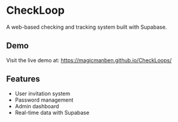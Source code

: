 # CheckLoop

A web-based checking and tracking system built with Supabase.

## Demo
Visit the live demo at: https://magicmanben.github.io/CheckLoops/

## Features
- User invitation system
- Password management
- Admin dashboard
- Real-time data with Supabase



